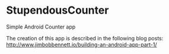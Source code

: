 # StupendousCounter

Simple Android Counter app

The creation of this app is described in the following blog posts:
http://www.jimbobbennett.io/building-an-android-app-part-1/
